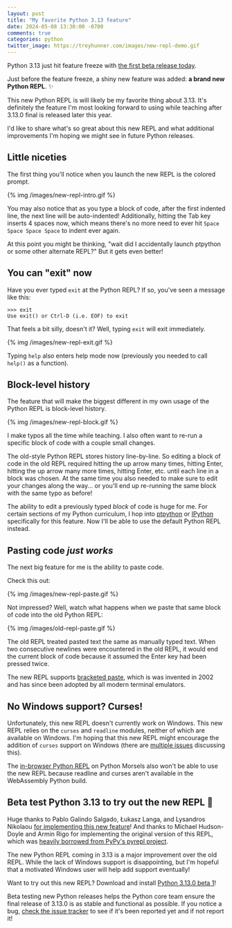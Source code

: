 ```yaml
---
layout: post
title: "My favorite Python 3.13 feature"
date: 2024-05-08 13:30:00 -0700
comments: true
categories: python
twitter_image: https://treyhunner.com/images/new-repl-demo.gif
---
```


Python 3.13 just hit feature freeze with [the first beta release today](https://www.python.org/downloads/release/python-3130b1/).

Just before the feature freeze, a shiny new feature was added: **a brand new Python REPL**. ✨

This new Python REPL is will likely be my favorite thing about 3.13.
It's definitely the feature I'm most looking forward to using while teaching after 3.13.0 final is released later this year.

I'd like to share what's so great about this new REPL and what additional improvements I'm hoping we might see in future Python releases.


## Little niceties

The first thing you'll notice when you launch the new REPL is the colored prompt.

{% img /images/new-repl-intro.gif %}

You may also notice that as you type a block of code, after the first indented line, the next line will be auto-indented!
Additionally, hitting the Tab key inserts 4 spaces now, which means there's no more need to ever hit `Space Space Space Space` to indent ever again.

At this point you might be thinking, "wait did I accidentally launch ptpython or some other alternate REPL?"
But it gets even better!


## You can "exit" now

Have you ever typed `exit` at the Python REPL?
If so, you've seen a message like this:

```pycon
>>> exit
Use exit() or Ctrl-D (i.e. EOF) to exit
```

That feels a bit silly, doesn't it?
Well, typing `exit` will exit immediately.

{% img /images/new-repl-exit.gif %}

Typing `help` also enters help mode now (previously you needed to call `help()` as a function).


## Block-level history

The feature that will make the biggest different in my own usage of the Python REPL is block-level history.

{% img /images/new-repl-block.gif %}

I make typos all the time while teaching.
I also often want to re-run a specific block of code with a couple small changes.

The old-style Python REPL stores history line-by-line.
So editing a block of code in the old REPL required hitting the up arrow many times, hitting Enter, hitting the up arrow many more times, hitting Enter, etc. until each line in a block was chosen.
At the same time you also needed to make sure to edit your changes along the way... or you'll end up re-running the same block with the same typo as before!

The ability to edit a previously typed *block* of code is huge for me.
For certain sections of my Python curriculum, I hop into [ptpython][] or [IPython][] specifically for this feature.
Now I'll be able to use the default Python REPL instead.


## Pasting code *just works*

The next big feature for me is the ability to paste code.

Check this out:

{% img /images/new-repl-paste.gif %}

Not impressed?
Well, watch what happens when we paste that same block of code into the old Python REPL:

{% img /images/old-repl-paste.gif %}

The old REPL treated pasted text the same as manually typed text.
When two consecutive newlines were encountered in the old REPL, it would end the current block of code because it assumed the Enter key had been pressed twice.

The new REPL supports [bracketed paste][], which is was invented in 2002 and has since been adopted by all modern terminal emulators.


## No Windows support? Curses!

Unfortunately, this new REPL doesn't currently work on Windows.
This new REPL relies on the `curses` and `readline` modules, neither of which are available on Windows.
I'm hoping that this new REPL might encourage the addition of `curses` support on Windows (there are [multiple issues](https://github.com/python/cpython/issues/85796) discussing this).

The [in-browser Python REPL](https://pym.dev/repl) on Python Morsels also won't be able to use the new REPL because readline and curses aren't available in the WebAssembly Python build.


## Beta test Python 3.13 to try out the new REPL 💖

Huge thanks to Pablo Galindo Salgado, Łukasz Langa, and Lysandros Nikolaou [for implementing this new feature](https://docs.python.org/3.13/whatsnew/3.13.html)!
And thanks to Michael Hudson-Doyle and Armin Rigo for implementing the original version of this REPL, which was [heavily borrowed from PyPy's pyrepl project](https://github.com/pypy/pyrepl).

The new Python REPL coming in 3.13 is a major improvement over the old REPL.
While the lack of Windows support is disappointing, but I'm hopeful that a motivated Windows user will help add support eventually!

Want to try out this new REPL?
Download and install [Python 3.13.0 beta 1](https://www.python.org/downloads/release/python-3130b1/)!

Beta testing new Python releases helps the Python core team ensure the final release of 3.13.0 is as stable and functional as possible.
If you notice a bug, [check the issue tracker](https://github.com/python/cpython/issues) to see if it's been reported yet and if not report it!


[ptpython]: https://github.com/prompt-toolkit/ptpython
[ipython]: https://github.com/ipython/ipython
[bracketed paste]: https://en.wikipedia.org/wiki/Bracketed-paste
